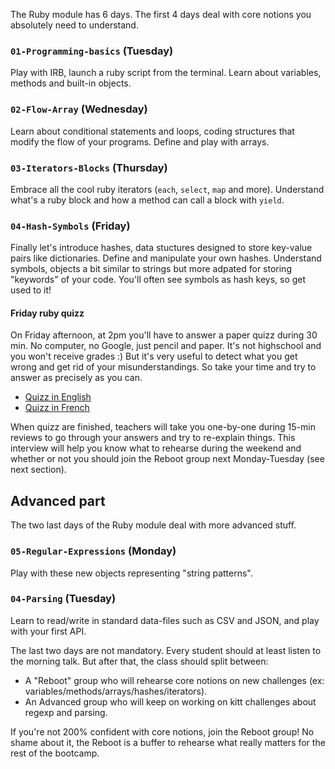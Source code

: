 The Ruby module has 6 days. The first 4 days deal with core notions you absolutely need to understand.

### `01-Programming-basics` (Tuesday)

Play with IRB, launch a ruby script from the terminal. Learn about variables, methods and built-in objects.

### `02-Flow-Array` (Wednesday)

Learn about conditional statements and loops, coding structures that modify the flow of your programs. Define and play with arrays.

### `03-Iterators-Blocks` (Thursday)

Embrace all the cool ruby iterators (`each`, `select`, `map` and more). Understand what's a ruby block and how a method can call a block with `yield`.

### `04-Hash-Symbols` (Friday)

Finally let's introduce hashes, data stuctures designed to store key-value pairs like dictionaries. Define and manipulate your own hashes. Understand symbols, objects a bit similar to strings but more adpated for storing "keywords" of your code. You'll often see symbols as hash keys, so get used to it!

#### Friday ruby quizz

On Friday afternoon, at 2pm you'll have to answer a paper quizz during 30 min. No computer, no Google, just pencil and paper. It's not highschool and you won't receive grades :) But it's very useful to detect what you get wrong and get rid of your misunderstandings. So take your time and try to answer as precisely as you can.

- [Quizz in English](https://github.com/lewagon/quizzes/raw/gh-pages/pdf/1-ruby-english.pdf)
- [Quizz in French](https://github.com/lewagon/quizzes/raw/gh-pages/pdf/1-ruby-french.pdf)

When quizz are finished, teachers will take you one-by-one during 15-min reviews to go through your answers and try to re-explain things. This interview will help you know what to rehearse during the weekend and whether or not you should join the Reboot group next Monday-Tuesday (see next section).

## Advanced part

The two last days of the Ruby module deal with more advanced stuff.

### `05-Regular-Expressions` (Monday)
Play with these new objects representing "string patterns".

### `04-Parsing` (Tuesday)
Learn to read/write in standard data-files such as CSV and JSON, and play with your first API.

The last two days are not mandatory. Every student should at least listen to the morning talk. But after that, the class should split between:

- A "Reboot" group who will rehearse core notions on new challenges (ex: variables/methods/arrays/hashes/iterators).
- An Advanced group who will keep on working on kitt challenges about regexp and parsing.

If you're not 200% confident with core notions, join the Reboot group! No shame about it, the Reboot is a buffer to rehearse what really matters for the rest of the bootcamp.
